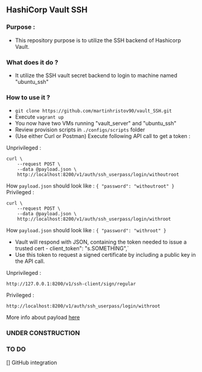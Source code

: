 ## HashiCorp Vault SSH

### Purpose :

- This repository purpose is to utilize the SSH backend of Hashicorp Vault.

### What does it do ?

- It utilize the SSH vault secret backend to login to machine named "ubuntu_ssh"

### How to use it ?

- `git clone https://github.com/martinhristov90/vault_SSH.git`
- Execute `vagrant up`
- You now have two VMs running "vault_server" and "ubuntu_ssh"
- Review provision scripts in `./configs/scripts` folder
- (Use either Curl or Postman) Execute following API call to get a token :

Unprivileged :
```
curl \
    --request POST \
    --data @payload.json \
    http://localhost:8200/v1/auth/ssh_userpass/login/withoutroot
```

How `payload.json` should look like :
    ```
    {
    "password": "withoutroot"
    }
    ```
Privileged :
```
curl \
    --request POST \
    --data @payload.json \
    http://localhost:8200/v1/auth/ssh_userpass/login/withroot
```

How `payload.json` should look like :
    ```
    {
    "password": "withroot"
    }
    ```
- Vault will respond with JSON, containing the token needed to issue a trusted cert - client_token": "s.SOMETHING",`
- Use this token to request a signed certificate by including a public key in the API call.

Unprivileged :
```
http://127.0.0.1:8200/v1/ssh-client/sign/regular
```
Privileged :
```
http://localhost:8200/v1/auth/ssh_userpass/login/withroot
```
More info about payload [here](https://www.vaultproject.io/api/secret/ssh/index.html#sign-ssh-key)



### UNDER CONSTRUCTION
### TO DO

[] GitHub integration